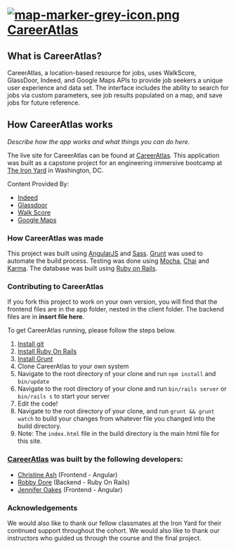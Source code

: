 # [![map-marker-grey-icon.png](https://s15.postimg.org/p2cn1j797/map-marker-grey-icon.png)](https://postimg.org/image/zcf20rx4n/) [CareerAtlas](https://careeratlas.herokuapp.com/) 

## What is CareerAtlas? ##

CareerAtlas, a location-based resource for jobs, uses WalkScore, GlassDoor, Indeed, and Google Maps APIs to provide job seekers a unique user experience and data set. The interface includes the ability to search for jobs via custom parameters, see job results populated on a map, and save jobs for future reference.

## How CareerAtlas works ##

*Describe how the app works and what things you can do here.*

The live site for CareerAtlas can be found at [CareerAtlas](https://careeratlas.herokuapp.com/). This application was built as a capstone project for an engineering immersive bootcamp at [The Iron Yard](https://www.theironyard.com/) in Washington, DC.

Content Provided By:
* [Indeed](https://www.indeed.com)
* [Glassdoor](http://www.glassdoor.com)
* [Walk Score](https://www.walkscore.com/)
* [Google Maps](http://www.googlemaps.com)

### How CareerAtlas was made ###

This project was built using [AngularJS](https://angularjs.org/) and [Sass](http://sass-lang.com/). [Grunt](http://gruntjs.com/) was used to automate the build process. Testing was done using [Mocha](https://mochajs.org/), [Chai](http://chaijs.com/) and [Karma](https://karma-runner.github.io/0.13/index.html). The database was built using [Ruby on Rails](http://rubyonrails.org/).

### Contributing to CareerAtlas ###

If you fork this project to work on your own version, you will find that the frontend files are in the app folder, nested in the client folder. The backend files are in **insert file here**.

To get CareerAtlas running, please follow the steps below.<br>
1. [Install git](http://git-scm.com)
2. [Install Ruby On Rails](http://rubyonrails.org/)
3. [Install Grunt](http://gruntjs.com)
4. Clone CareerAtlas to your own system
5. Navigate to the root directory of your clone and run `npm install` and `bin/update`
6. Navigate to the root directory of your clone and run `bin/rails server` or `bin/rails s` to start your server
7. Edit the code!
8. Navigate to the root directory of your clone, and run `grunt && grunt watch` to build your changes from whatever file you changed into the build directory.
9. Note: The `index.html` file in the build directory is the main html file for this site.

### [CareerAtlas](https://careeratlas.herokuapp.com/) was built by the following developers:

* [Christine Ash](https://www.linkedin.com/in/christine-ash-5a21743b/) (Frontend - Angular)
* [Robby Dore](https://www.linkedin.com/in/robby-dore-61b88910b/) (Backend - Ruby On Rails)
* [Jennifer Oakes](https://www.linkedin.com/in/jennifernicoleoakes/) (Frontend - Angular)

### Acknowledgements ###

We would also like to thank our fellow classmates at the Iron Yard for their continued support throughout the cohort. We would also like to thank our instructors who guided us through the course and the final project.
